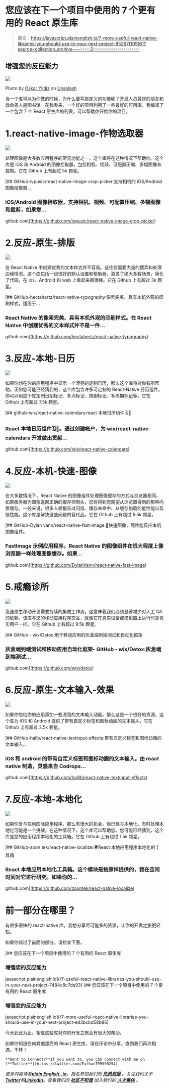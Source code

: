 # 您应该在下一个项目中使用的 7 个更有用的 React 原生库

> 原文：<https://javascript.plainenglish.io/7-more-useful-react-native-libraries-you-should-use-in-your-next-project-85267f105f61?source=collection_archive---------2----------------------->

## 增强您的反应能力

![](img/f4cd2c7ac4b34ddc7ec6938dbdeec24a.png)

Photo by [Oskar Yildiz](https://unsplash.com/@oskaryil?utm_source=medium&utm_medium=referral) on [Unsplash](https://unsplash.com?utm_source=medium&utm_medium=referral)

当一个库可以为你做的时候，为什么要写自定义的功能呢？开发人员最好的朋友和救命恩人是图书馆。在我看来，一个好的项目利用了一些最好的可用库。我编译了一个包含 7 个 React 原生库的列表，可以帮助你开始你的项目。

# 1.react-native-image-作物选取器

![](img/be03fd0d2a014d52c16d491da11dc87f.png)

处理图像是大多数应用程序的常见功能之一。这个库将在这种情况下帮助你。这个库是 iOS 和 Android 的图像拾取器，包括相机、视频、可配置压缩、多幅图像和裁剪。它在 Github 上有超过 5k 颗星。

[](https://github.com/ivpusic/react-native-image-crop-picker) [## GitHub-ivpusic/react-native-image-crop-picker:支持相机的 iOS/Android 图像拾取器…

### iOS/Android 图像拾取器，支持相机、视频、可配置压缩、多幅图像和裁剪，如果您…

github.com](https://github.com/ivpusic/react-native-image-crop-picker) 

# 2.反应-原生-排版

![](img/10cb5de5457d76564f2f9f5d53e0768b.png)

在 React Native 中创建优秀的文本样式并不容易。这往往需要大量的摆弄和处理边缘情况。这个库包括一组很好的默认设置和帮助器，涵盖了绝大多数场景，简化了代码，在 ios、Android 和 web 上看起来都很棒。它在 Github 上有超过 3k 颗星。

[](https://github.com/hectahertz/react-native-typography) [## GitHub-hectahertz/react-native-typography:像素完美、具有本机外观的印刷样式，适用于…

### React Native 的像素完美、具有本机外观的印刷样式。在 React Native 中创建优秀的文本样式并不是一件…

github.com](https://github.com/hectahertz/react-native-typography) 

# 3.反应-本地-日历

![](img/6d2f46ed5dbb09968db9d329f0be6c26.png)

如果你想在你的应用程序中显示一个漂亮的定制日历，那么这个库将对你有所帮助。正如您可能已经猜到的，这个库包含许多可定制的 React-Native 日历组件。你可以用这个库定制日期标记、多点标记、周期标记、多周期标记等。它在 Github 上有超过 7.5k 颗星。

[](https://github.com/wix/react-native-calendars) [## github-wix/react-native-calendars:react 本地日历组件🗓️📆

### React 本地日历组件🗓️📆。通过创建帐户，为 wix/react-native-calendars 开发做出贡献…

github.com](https://github.com/wix/react-native-calendars) 

# 4.反应-本机-快速-图像

![](img/af761b7c2dd700954f298056e5b0de35.png)

在大多数情况下，React Native 的图像组件处理图像缓存的方式与浏览器相同。如果服务器为图像返回正确的缓存控制头，您将得到您期望从浏览器得到的那种内置缓存。一般来说，很多人都报告过闪烁、缓存未命中、从缓存加载的低性能以及低性能。这个库是解决这些问题的替代品。它在 Github 上有超过 6.5k 颗星。

[](https://github.com/DylanVann/react-native-fast-image) [## GitHub-Dylan vann/react-native-fast-image:🚩快速图像，高性能反应本机图像组件。

### FastImage 示例应用程序。React Native 的图像组件在很大程度上像浏览器一样处理图像缓存。如果…

github.com](https://github.com/DylanVann/react-native-fast-image) 

# 5.戒瘾诊所

![](img/618d43ced78c56ca498ca8be39947586.png)

高速原生移动开发需要持续的集成工作流，这意味着我们必须显著减少对人工 QA 的依赖。该库与您的移动应用程序交互，就像它在真实设备或模拟器上运行时是真实用户一样。它在 Github 上有超过 9.5k 颗星。

[](https://github.com/wix/detox) [## GitHub - wix/Detox:用于移动应用的灰盒端到端测试和自动化框架

### 灰盒端到端测试和移动应用自动化框架- GitHub - wix/Detox:灰盒端到端测试…

github.com](https://github.com/wix/detox) 

# 6.反应-原生-文本输入-效果

![](img/2a1107221bc5a215c9f886252a4e3f0a.png)

如果你想给你的应用添加一些漂亮的文本输入动画，那么这是一个很好的资源。这个库为 iOS 和 Android 提供了带有自定义标签和图标动画的文本输入。它在 Github 上有超过 2.5k 颗星。

[](https://github.com/halilb/react-native-textinput-effects) [## GitHub-halib/react-native-textinput-effects:带有自定义标签和图标动画的文本输入…

### iOS 和 android 的带有自定义标签和图标动画的文本输入。由 react native 制造，灵感来自 Codrops…

github.com](https://github.com/halilb/react-native-textinput-effects) 

# 7.反应-本地-本地化

![](img/8e59dfa5727c03335fa40e63b48a7ced.png)

如果你曾与任何国际应用程序，那么有很大的机会，你已经与本地化。有时处理本地化可能是一个挑战。在这种情况下，这个库可以帮助您。您可能已经猜到，这个库是您的应用程序本地化的工具箱。它在 Github 上有超过 1.5k 颗星。

[](https://github.com/zoontek/react-native-localize) [## GitHub-zoon tek/react-native-localize:🌍React 本地应用程序本地化的工具箱

### React 本地应用本地化工具箱。这个模块是按原样提供的，我在空闲时间对它进行研究。如果你的…

github.com](https://github.com/zoontek/react-native-localize) 

# 前一部分在哪里？

有很多很棒的 react-native 库。我想分享尽可能多的资源，让你的开发之旅更轻松。

如果你错过了前面的部分，请检查下面。

[](/7-useful-react-native-libraries-you-should-use-in-your-next-project-7484c8c7da93) [## 您应该在下一个项目中使用的 7 个有用的 React 原生库

### 增强您的反应能力

javascript.plainenglish.io](/7-useful-react-native-libraries-you-should-use-in-your-next-project-7484c8c7da93) [](/7-more-useful-react-native-libraries-you-should-use-in-your-next-project-ed3bcbd58b86) [## 您应该在下一个项目中使用的 7 个更有用的 React 原生库

### 增强您的反应能力

javascript.plainenglish.io](/7-more-useful-react-native-libraries-you-should-use-in-your-next-project-ed3bcbd58b86) 

今天到此为止。相信这些库对你的开发之旅会有很大的帮助。

如果你知道任何其他漂亮的 React 原生库，请在评论中分享。直到我们再次相遇。干杯！

```
**Want to Connect?**If you want to, you can connect with me on [**Twitter**](https://twitter.com/FarhanT99598254) 
```

*更多内容请看*[***plain English . io***](https://plainenglish.io/)*。报名参加我们的* [***免费周报***](http://newsletter.plainenglish.io/) *。关注我们关于*[***Twitter***](https://twitter.com/inPlainEngHQ)*和*[***LinkedIn***](https://www.linkedin.com/company/inplainenglish/)*。查看我们的* [***社区不和谐***](https://discord.gg/GtDtUAvyhW) *加入我们的* [***人才集体***](https://inplainenglish.pallet.com/talent/welcome) *。*